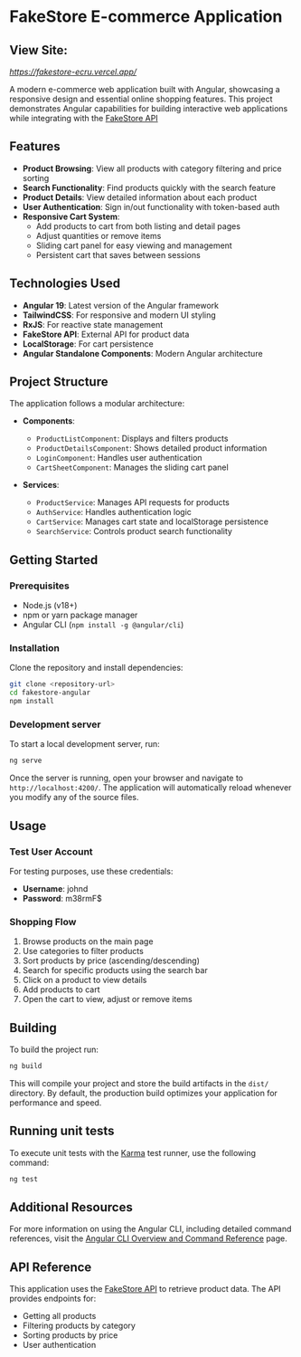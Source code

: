 # FakeStore E-commerce Application

## View Site:
_https://fakestore-ecru.vercel.app/_

A modern e-commerce web application built with Angular, showcasing a responsive design and essential online shopping features. This project demonstrates Angular capabilities for building interactive web applications while integrating with the [FakeStore API](https://fakestoreapi.com/)

## Features

- **Product Browsing**: View all products with category filtering and price sorting
- **Search Functionality**: Find products quickly with the search feature
- **Product Details**: View detailed information about each product
- **User Authentication**: Sign in/out functionality with token-based auth
- **Responsive Cart System**: 
  - Add products to cart from both listing and detail pages
  - Adjust quantities or remove items
  - Sliding cart panel for easy viewing and management
  - Persistent cart that saves between sessions

## Technologies Used

- **Angular 19**: Latest version of the Angular framework
- **TailwindCSS**: For responsive and modern UI styling
- **RxJS**: For reactive state management
- **FakeStore API**: External API for product data
- **LocalStorage**: For cart persistence
- **Angular Standalone Components**: Modern Angular architecture

## Project Structure

The application follows a modular architecture:

- **Components**:
  - `ProductListComponent`: Displays and filters products
  - `ProductDetailsComponent`: Shows detailed product information
  - `LoginComponent`: Handles user authentication
  - `CartSheetComponent`: Manages the sliding cart panel

- **Services**:
  - `ProductService`: Manages API requests for products
  - `AuthService`: Handles authentication logic
  - `CartService`: Manages cart state and localStorage persistence
  - `SearchService`: Controls product search functionality

## Getting Started

### Prerequisites

- Node.js (v18+)
- npm or yarn package manager
- Angular CLI (`npm install -g @angular/cli`)

### Installation

Clone the repository and install dependencies:

```bash
git clone <repository-url>
cd fakestore-angular
npm install
```

### Development server

To start a local development server, run:

```bash
ng serve
```

Once the server is running, open your browser and navigate to `http://localhost:4200/`. The application will automatically reload whenever you modify any of the source files.

## Usage

### Test User Account

For testing purposes, use these credentials:
- **Username**: johnd
- **Password**: m38rmF$

### Shopping Flow

1. Browse products on the main page
2. Use categories to filter products
3. Sort products by price (ascending/descending)
4. Search for specific products using the search bar
5. Click on a product to view details
6. Add products to cart
7. Open the cart to view, adjust or remove items

## Building

To build the project run:

```bash
ng build
```

This will compile your project and store the build artifacts in the `dist/` directory. By default, the production build optimizes your application for performance and speed.

## Running unit tests

To execute unit tests with the [Karma](https://karma-runner.github.io) test runner, use the following command:

```bash
ng test
```

## Additional Resources

For more information on using the Angular CLI, including detailed command references, visit the [Angular CLI Overview and Command Reference](https://angular.dev/tools/cli) page.

## API Reference

This application uses the [FakeStore API](https://fakestoreapi.com/) to retrieve product data. The API provides endpoints for:

- Getting all products
- Filtering products by category
- Sorting products by price
- User authentication
